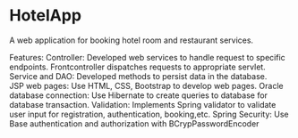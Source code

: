 # HotelApp
A web application for booking hotel room and restaurant services. 

Features: 
Controller: Developed web services to handle request to specific endpoints. Frontcontroller dispatches requests to appropriate servlet.
Service and DAO: Developed methods to persist data in the database.  
JSP web pages: Use HTML, CSS, Bootstrap to develop web pages.
Oracle database connection: Use Hibernate to create queries to database for database transaction. 
Validation: Implements Spring validator to validate user input for registration, authentication, booking,etc. 
Spring Security: Use Base authentication and authorization with BCrypPasswordEncoder

